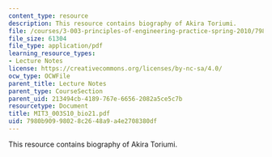 ```yaml
---
content_type: resource
description: This resource contains biography of Akira Toriumi.
file: /courses/3-003-principles-of-engineering-practice-spring-2010/7980b90998028c2648a9a4e2708380df_MIT3_003S10_bio21.pdf
file_size: 61304
file_type: application/pdf
learning_resource_types:
- Lecture Notes
license: https://creativecommons.org/licenses/by-nc-sa/4.0/
ocw_type: OCWFile
parent_title: Lecture Notes
parent_type: CourseSection
parent_uid: 213494cb-4189-767e-6656-2082a5ce5c7b
resourcetype: Document
title: MIT3_003S10_bio21.pdf
uid: 7980b909-9802-8c26-48a9-a4e2708380df
---
```

This resource contains biography of Akira Toriumi.
